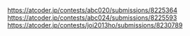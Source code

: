 https://atcoder.jp/contests/abc020/submissions/8225364
https://atcoder.jp/contests/abc024/submissions/8225593
https://atcoder.jp/contests/joi2013ho/submissions/8230789
